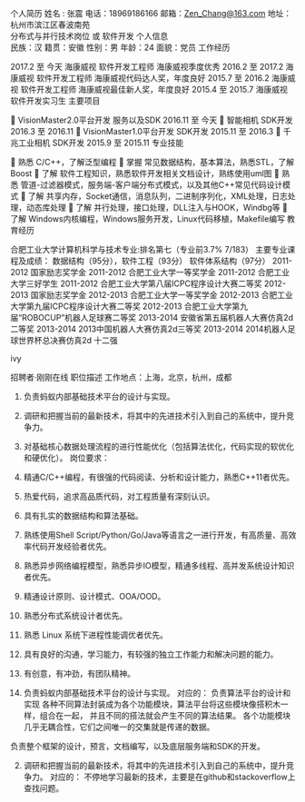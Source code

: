 个人简历
姓名 : 张震  电话：18969186166
邮箱：Zen_Chang@163.com 
地址：杭州市滨江区春波南苑 	 
分布式与并行技术岗位 或 软件开发
个人信息	
民族：汉       籍贯：安徽       性别：男       年龄：24       面貌：党员
工作经历	

2017.2 至 今天		         海康威视			软件开发工程师       海康威视季度优秀
2016.2 至 2017.2         海康威视			软件开发工程师	     海康威视代码达人奖，年度良好
2015.7 至 2016.2         海康威视			软件开发工程师	     海康威视最佳新人奖，年度良好
2015.4 至 2015.7         海康威视          软件开发实习生
主要项目	

	VisionMaster2.0平台开发			服务以及SDK			2016.11 至 今天
	智能相机							SDK开发				2016.3  至 2016.11
	VisionMaster1.0平台开发			SDK开发				2015.11 至 2016.3
	千兆工业相机						SDK开发				2015.9  至 2015.11
专业技能	

	熟悉 C/C++，了解泛型编程
	掌握 常见数据结构，基本算法，熟悉STL，了解Boost
	了解 软件工程知识，熟悉软件开发相关文档设计，熟练使用uml图
	熟悉 管道-过滤器模式，服务端-客户端分布式模式，以及其他C++常见代码设计模式
	了解 共享内存，Socket通信，消息队列，二进制序列化，XML处理，日志处理，动态库处理
	了解 并行处理，接口处理，DLL注入与HOOK，Windbg等
	了解 Windows内核编程，Windows服务开发，Linux代码移植，Makefile编写
教育经历	

合肥工业大学计算机科学与技术专业:排名第七（专业前3.7% 7/183）
主要专业课程及成绩： 数据结构（95分），软件工程（93分） 软件体系结构（97分）
2011-2012 国家励志奖学金            2011-2012 合肥工业大学一等奖学金
2011-2012 合肥工业大学三好学生      2011-2012 合肥工业大学第八届ICPC程序设计大赛二等奖
2012-2013 国家励志奖学金            2012-2013 合肥工业大学一等奖学金
2012-2013 合肥工业大学第九届ICPC程序设计大赛二等奖
2012-2013 合肥工业大学第九届“ROBOCUP”机器人足球赛二等奖
2013-2014 安徽省第五届机器人大赛仿真2d二等奖
2013-2014 2013中国机器人大赛仿真2d三等奖
2013-2014 2014机器人足球世界杯总决赛仿真2d 十二强





ivy

招聘者·刚刚在线
职位描述
工作地点：上海，北京，杭州，成都
1. 负责蚂蚁内部基础技术平台的设计与实现。
2. 调研和把握当前的最新技术，将其中的先进技术引入到自己的系统中，提升竞争力。
3. 对基础核心数据处理流程的进行性能优化（包括算法优化，代码实现的软优化和硬优化）。
岗位要求：
1. 精通C/C++编程，有很强的代码阅读、分析和设计能力，熟悉C++11者优先。
2. 热爱代码，追求高品质代码，对工程质量有深刻认识。
3. 具有扎实的数据结构和算法基础。
4. 熟练使用Shell Script/Python/Go/Java等语言之一进行开发，有高质量、高效率代码开发经验者优先。
5. 熟悉异步网络编程模型，熟悉异步IO模型，精通多线程、高并发系统设计知识者优先。
6. 精通设计原则、设计模式、OOA/OOD。
7. 熟悉分布式系统设计者优先。
8. 熟悉 Linux 系统下进程性能调优者优先。
9. 具有良好的沟通，学习能力，有较强的独立工作能力和解决问题的能力。
10. 有创意，有冲劲，有团队精神。



1. 负责蚂蚁内部基础技术平台的设计与实现。
对应的：
  负责算法平台的设计和实现
  各种不同算法封装成为各个功能模块，算法平台将这些模块像搭积木一样，组合在一起，
  并且不同的搭法就会产生不同的算法结果。
  各个功能模块几乎无耦合性，它们之间唯一的交集就是传递的数据。
  
  负责整个框架的设计，预言，文档编写，以及底层服务端和SDK的开发。

2. 调研和把握当前的最新技术，将其中的先进技术引入到自己的系统中，提升竞争力。
对应的：
  不停地学习最新的技术，主要是在github和stackoverflow上查找问题。
  






































